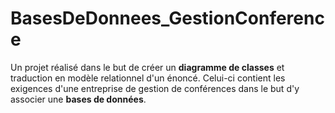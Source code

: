# BasesDeDonnees_GestionConference
Un projet réalisé dans le but de créer un **diagramme de classes** et traduction en modèle relationnel d'un énoncé. Celui-ci contient les exigences d'une entreprise de gestion de conférences dans le but d'y associer une **bases de données**.
